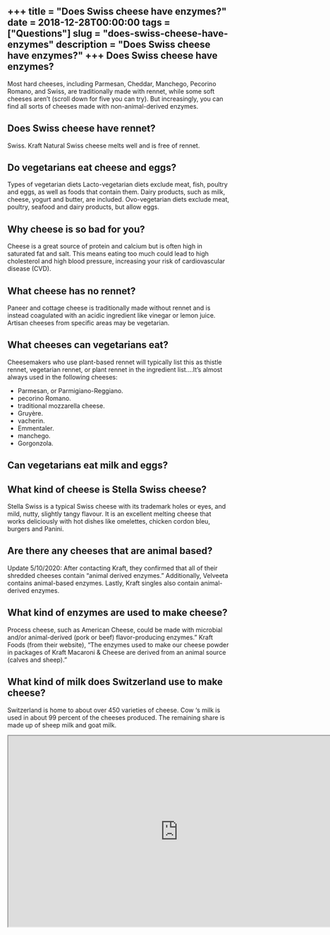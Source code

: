 +++
title = "Does Swiss cheese have enzymes?"
date = 2018-12-28T00:00:00
tags = ["Questions"]
slug = "does-swiss-cheese-have-enzymes"
description = "Does Swiss cheese have enzymes?"
+++
Does Swiss cheese have enzymes?
-------------------------------

Most hard cheeses, including Parmesan, Cheddar, Manchego, Pecorino Romano, and Swiss, are traditionally made with rennet, while some soft cheeses aren’t (scroll down for five you can try). But increasingly, you can find all sorts of cheeses made with non-animal-derived enzymes.

Does Swiss cheese have rennet?
------------------------------

Swiss. Kraft Natural Swiss cheese melts well and is free of rennet.

Do vegetarians eat cheese and eggs?
-----------------------------------

Types of vegetarian diets Lacto-vegetarian diets exclude meat, fish, poultry and eggs, as well as foods that contain them. Dairy products, such as milk, cheese, yogurt and butter, are included. Ovo-vegetarian diets exclude meat, poultry, seafood and dairy products, but allow eggs.

Why cheese is so bad for you?
-----------------------------

Cheese is a great source of protein and calcium but is often high in saturated fat and salt. This means eating too much could lead to high cholesterol and high blood pressure, increasing your risk of cardiovascular disease (CVD).

What cheese has no rennet?
--------------------------

Paneer and cottage cheese is traditionally made without rennet and is instead coagulated with an acidic ingredient like vinegar or lemon juice. Artisan cheeses from specific areas may be vegetarian.

What cheeses can vegetarians eat?
---------------------------------

Cheesemakers who use plant-based rennet will typically list this as thistle rennet, vegetarian rennet, or plant rennet in the ingredient list….It’s almost always used in the following cheeses:

- Parmesan, or Parmigiano-Reggiano.
- pecorino Romano.
- traditional mozzarella cheese.
- Gruyère.
- vacherin.
- Emmentaler.
- manchego.
- Gorgonzola.

Can vegetarians eat milk and eggs?
----------------------------------

What kind of cheese is Stella Swiss cheese?
-------------------------------------------

Stella Swiss is a typical Swiss cheese with its trademark holes or eyes, and mild, nutty, slightly tangy flavour. It is an excellent melting cheese that works deliciously with hot dishes like omelettes, chicken cordon bleu, burgers and Panini.

Are there any cheeses that are animal based?
--------------------------------------------

Update 5/10/2020: After contacting Kraft, they confirmed that all of their shredded cheeses contain “animal derived enzymes.” Additionally, Velveeta contains animal-based enzymes. Lastly, Kraft singles also contain animal-derived enzymes.

What kind of enzymes are used to make cheese?
---------------------------------------------

Process cheese, such as American Cheese, could be made with microbial and/or animal-derived (pork or beef) flavor-producing enzymes.” Kraft Foods (from their website), “The enzymes used to make our cheese powder in packages of Kraft Macaroni &amp; Cheese are derived from an animal source (calves and sheep).”

What kind of milk does Switzerland use to make cheese?
------------------------------------------------------

Switzerland is home to about over 450 varieties of cheese. Cow ‘s milk is used in about 99 percent of the cheeses produced. The remaining share is made up of sheep milk and goat milk.

<iframe allow="accelerometer; autoplay; clipboard-write; encrypted-media; gyroscope; picture-in-picture" allowfullscreen="" class="__youtube_prefs__  epyt-is-override  no-lazyload" data-no-lazy="1" data-origheight="433" data-origwidth="770" data-skipgform_ajax_framebjll="" height="433" id="_ytid_90395" loading="lazy" src="https://www.youtube.com/embed/JyMq8jbwxCk?enablejsapi=1&autoplay=0&cc_load_policy=0&cc_lang_pref=&iv_load_policy=1&loop=0&modestbranding=0&rel=1&fs=1&playsinline=0&autohide=2&theme=dark&color=red&controls=1&" title="YouTube player" width="770"></iframe>